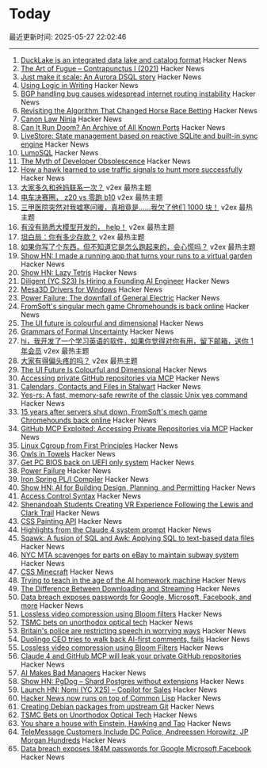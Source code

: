 # Today

最近更新时间: 2025-05-27 22:02:46

--- 
1. [DuckLake is an integrated data lake and catalog format](https://ducklake.select/) Hacker News
2. [The Art of Fugue – Contrapunctus I (2021)](https://www.ethanhein.com/wp/2021/the-art-of-fugue-contrapunctus-i/) Hacker News
3. [Just make it scale: An Aurora DSQL story](https://www.allthingsdistributed.com/2025/05/just-make-it-scale-an-aurora-dsql-story.html) Hacker News
4. [Using Logic in Writing](https://owl.purdue.edu/owl/general_writing/academic_writing/logic_in_argumentative_writing/logic_in_writing.html) Hacker News
5. [BGP handling bug causes widespread internet routing instability](https://blog.benjojo.co.uk/post/bgp-attr-40-junos-arista-session-reset-incident) Hacker News
6. [Revisiting the Algorithm That Changed Horse Race Betting](https://actamachina.com/posts/annotated-benter-paper) Hacker News
7. [Canon Law Ninja](https://canonlaw.ninja/) Hacker News
8. [Can It Run Doom? An Archive of All Known Ports](https://canitrundoom.org/) Hacker News
9. [LiveStore: State management based on reactive SQLite and built-in sync engine](https://livestore.dev) Hacker News
10. [LumoSQL](https://lumosql.org/src/lumosql/doc/trunk/README.md) Hacker News
11. [The Myth of Developer Obsolescence](https://alonso.network/the-recurring-cycle-of-developer-replacement-hype/) Hacker News
12. [How a hawk learned to use traffic signals to hunt more successfully](https://www.frontiersin.org/news/2025/05/23/street-smarts-hawk-use-traffic-signals-hunting) Hacker News
13. [大家多久和爸妈联系一次？](https://www.v2ex.com/t/1134589) v2ex 最热主题
14. [电车决赛圈， z20 vs 零跑 b10](https://www.v2ex.com/t/1134580) v2ex 最热主题
15. [三甲医院突然对我嘘寒问暖，真相竟是……我欠了他们 1000 块！](https://www.v2ex.com/t/1134571) v2ex 最热主题
16. [有没有熟悉大模型开发的， help！](https://www.v2ex.com/t/1134542) v2ex 最热主题
17. [坦白局：你有多少存款？](https://www.v2ex.com/t/1134570) v2ex 最热主题
18. [如果你写了个东西，但不知道它是怎么跑起来的，会心慌吗？](https://www.v2ex.com/t/1134556) v2ex 最热主题
19. [Show HN: I made a running app that turns your runs to a virtual garden](https://www.runandgrow.com/) Hacker News
20. [Show HN: Lazy Tetris](https://lazytetris.com/) Hacker News
21. [Diligent (YC S23) Is Hiring a Founding AI Engineer](https://www.ycombinator.com/companies/diligent/jobs/LAdzmYb-founding-ai-engineer) Hacker News
22. [Mesa3D Drivers for Windows](https://github.com/pal1000/mesa-dist-win) Hacker News
23. [Power Failure: The downfall of General Electric](https://www.gwintrob.com/power-failure-review/) Hacker News
24. [FromSoft's singular mech game Chromehounds is back online](https://www.readonlymemo.com/interview-15-years-after-the-servers-shut-down-fromsofts-singular-mech-game-chromehounds-is-back-online/) Hacker News
25. [The UI future is colourful and dimensional](https://www.flarup.email/p/the-future-is-colourful-and-dimensional) Hacker News
26. [Grammars of Formal Uncertainty](https://arxiv.org/abs/2505.20047) Hacker News
27. [hi，我开发了一个学习英语的软件，如果你觉得对你有用，留下邮箱，送你 1 年会员](https://www.v2ex.com/t/1134547) v2ex 最热主题
28. [大家有得偏头疼的吗？](https://www.v2ex.com/t/1134537) v2ex 最热主题
29. [The UI Future Is Colourful and Dimensional](https://www.flarup.email/p/the-future-is-colourful-and-dimensional) Hacker News
30. [Accessing private GitHub repositories via MCP](https://invariantlabs.ai/blog/mcp-github-vulnerability) Hacker News
31. [Calendars, Contacts and Files in Stalwart](https://stalw.art/blog/collaboration/) Hacker News
32. [Yes-rs: A fast, memory-safe rewrite of the classic Unix yes command](https://github.com/jedisct1/yes-rs) Hacker News
33. [15 years after servers shut down, FromSoft's mech game Chromehounds back online](https://www.readonlymemo.com/interview-15-years-after-the-servers-shut-down-fromsofts-singular-mech-game-chromehounds-is-back-online/) Hacker News
34. [GitHub MCP Exploited: Accessing Private Repositories via MCP](https://invariantlabs.ai/blog/mcp-github-vulnerability) Hacker News
35. [Linux Cgroup from First Principles](https://fzakaria.com/2025/05/26/linux-cgroup-from-first-principles) Hacker News
36. [Owls in Towels](https://owlsintowels.org/) Hacker News
37. [Get PC BIOS back on UEFI only system](https://github.com/FlyGoat/csmwrap) Hacker News
38. [Power Failure](https://www.gwintrob.com/power-failure-review/) Hacker News
39. [Iron Spring PL/I Compiler](http://www.iron-spring.com/) Hacker News
40. [Show HN: AI for Building Design, Planning, and Permitting](https://www.spacial.io/) Hacker News
41. [Access Control Syntax](https://journal.stuffwithstuff.com/2025/05/26/access-control-syntax/) Hacker News
42. [Shenandoah Students Creating VR Experience Following the Lewis and Clark Trail](https://www.su.edu/blog/2025/05/21/shenandoah-students-creating-vr-experience-that-follows-the-lewis-and-clark-trail/) Hacker News
43. [CSS Painting API](https://developer.mozilla.org/en-US/docs/Web/API/CSS_Painting_API) Hacker News
44. [Highlights from the Claude 4 system prompt](https://simonwillison.net/2025/May/25/claude-4-system-prompt/) Hacker News
45. [Sqawk: A fusion of SQL and Awk: Applying SQL to text-based data files](https://github.com/jgarzik/sqawk) Hacker News
46. [NYC MTA scavenges for parts on eBay to maintain subway system](https://www.wsj.com/opinion/can-ebay-bargains-keep-new-york-citys-subways-running-mta-infrastructure-substations-3859fb5b) Hacker News
47. [CSS Minecraft](https://benjaminaster.com/css-minecraft/) Hacker News
48. [Trying to teach in the age of the AI homework machine](https://www.solarshades.club/p/dispatch-from-the-trenches-of-the) Hacker News
49. [The Difference Between Downloading and Streaming](https://danq.me/2025/05/26/downloading-vs-streaming/) Hacker News
50. [Data breach exposes passwords for Google, Microsoft, Facebook, and more](https://www.zdnet.com/article/massive-data-breach-exposes-184-million-passwords-for-google-microsoft-facebook-and-more/) Hacker News
51. [Lossless video compression using Bloom filters](https://github.com/ross39/new_bloom_filter_repo/blob/main/README.md) Hacker News
52. [TSMC bets on unorthodox optical tech](https://spectrum.ieee.org/microled-optical-chiplet) Hacker News
53. [Britain's police are restricting speech in worrying ways](https://www.economist.com/britain/2025/05/15/britains-police-are-restricting-speech-in-worrying-ways) Hacker News
54. [Duolingo CEO tries to walk back AI-first comments, fails](https://htxt.co.za/2025/05/duolingo-ceo-tries-to-walk-back-ai-first-comments-fails/) Hacker News
55. [Lossless video compression using Bloom Filters](https://github.com/ross39/new_bloom_filter_repo/blob/main/README.md) Hacker News
56. [Claude 4 and GitHub MCP will leak your private GitHub repositories](https://twitter.com/lbeurerkellner/status/1926991491735429514) Hacker News
57. [AI Makes Bad Managers](https://staysaasy.com/management/2025/05/26/AI-management.html) Hacker News
58. [Show HN: PgDog – Shard Postgres without extensions](https://github.com/pgdogdev/pgdog) Hacker News
59. [Launch HN: Nomi (YC X25) – Copilot for Sales](https://news.ycombinator.com/item?id=44098706) Hacker News
60. [Hacker News now runs on top of Common Lisp](https://lisp-journey.gitlab.io/blog/hacker-news-now-runs-on-top-of-common-lisp/) Hacker News
61. [Creating Debian packages from upstream Git](https://optimizedbyotto.com/post/debian-packaging-from-git/) Hacker News
62. [TSMC Bets on Unorthodox Optical Tech](https://spectrum.ieee.org/microled-optical-chiplet) Hacker News
63. [You share a house with Einstein, Hawking and Tao](https://www.faisalabid.com/p/you-share-a-house-with-einstein-hawking) Hacker News
64. [TeleMessage Customers Include DC Police, Andreessen Horowitz, JP Morgan,Hundreds](https://micahflee.com/telemessage-customers-include-dc-police-andreesen-horowitz-jp-morgan-and-hundreds-more/) Hacker News
65. [Data breach exposes 184M passwords for Google,Microsoft,Facebook](https://www.zdnet.com/article/massive-data-breach-exposes-184-million-passwords-for-google-microsoft-facebook-and-more/) Hacker News

